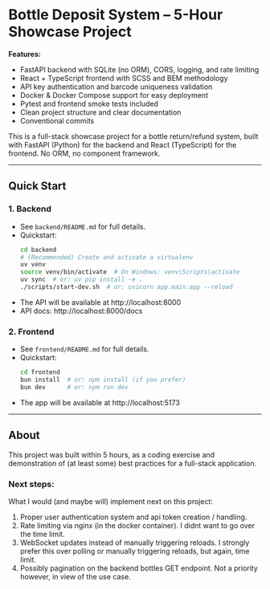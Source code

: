 # Bottle Deposit System – 5-Hour Showcase Project

**Features:**
- FastAPI backend with SQLite (no ORM), CORS, logging, and rate limiting
- React + TypeScript frontend with SCSS and BEM methodology
- API key authentication and barcode uniqueness validation
- Docker & Docker Compose support for easy deployment
- Pytest and frontend smoke tests included
- Clean project structure and clear documentation
- Conventional commits

This is a full-stack showcase project for a bottle return/refund system, built with FastAPI (Python) for the backend and React (TypeScript) for the frontend. No ORM, no component framework.

---

## Quick Start

### 1. Backend
- See `backend/README.md` for full details.
- Quickstart:
  ```bash
  cd backend
  # (Recommended) Create and activate a virtualenv
  uv venv
  source venv/bin/activate  # On Windows: venv\Scripts\activate
  uv sync  # or: uv pip install -e .
  ./scripts/start-dev.sh  # or: uvicorn app.main:app --reload
  ```
- The API will be available at http://localhost:8000
- API docs: http://localhost:8000/docs

### 2. Frontend
- See `frontend/README.md` for full details.
- Quickstart:
  ```bash
  cd frontend
  bun install  # or: npm install (if you prefer)
  bun dev      # or: npm run dev
  ```
- The app will be available at http://localhost:5173

---

## About
This project was built within 5 hours, as a coding exercise and demonstration of (at least some) best practices for a full-stack application.

### Next steps:
What I would (and maybe will) implement next on this project:

1. Proper user authentication system and api token creation / handling.
2. Rate limiting via nginx (in the docker container). I didnt want to go over the time limit.
3. WebSocket updates instead of manually triggering reloads. I strongly prefer this over polling or manually triggering reloads, but again, time limit.
4. Possibly pagination on the backend bottles GET endpoint. Not a priority however, in view of the use case.
